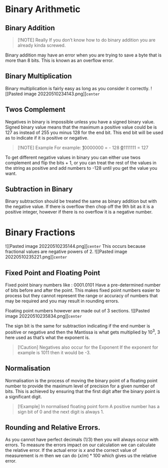 
# Binary Arithmetic


## Binary Addition

> [!NOTE] Really
> If you don’t know how to do binary addition you are already kinda screwed.

Binary addition may have an error when you are trying to save a byte that is more than 8 bits. This is known as an overflow error.

## Binary Multiplication

Binary multiplication is fairly easy as long as you consider it correctly.
![[Pasted image 20220510234143.png]]`center`

## Twos Complement

Negatives in binary is impossible unless you have a signed binary value. Signed binary value means that the maximum a positive value could be is 127 as instead of 255 you minus 128 for the end bit. This end bit will be used as to indicate if it is positive or negative.

> [!NOTE] Example
> For example:
> <u>**1**</u>0000000 = - 128
> <u>**0**</u>1111111 = 127

To get different negative values in binary you can either use twos complement and flip the bits + 1, or you can treat the rest of the values in the string as positive and add numbers to -128 until you get the value you want.

## Subtraction in Binary

Binary subtraction should be treated the same as binary addition but with the negative value. If there is overflow then chop off the 9th bit as it is a positive integer, however if there is no overflow it is a negative number.

# Binary Fractions

![[Pasted image 20220510235144.png]]`center`
This occurs because fractional values are negative powers of 2.
![[Pasted image 20220510235221.png]]`center`

## Fixed Point and Floating Point

Fixed point binary numbers like : 0001.0101 Have a pre-determined number of bits before and after the point. This makes fixed point numbers easier to process but they cannot represent the range or accuracy of numbers that may be required and you may result in rounding errors.

Floating point numbers however are made out of 3 sections.
![[Pasted image 20220510235834.png]]`center`

The sign bit is the same for subtraction indicating if the end number is positive or negative and then the Mantissa is what gets multiplied by $10^3$, 3 here used as that’s what the exponent is.

> [!Caution] Negatives also occur for the Exponent
> If the exponent for example is 1011 then it would be -3.

## Normalisation

Normalisation is the process of moving the binary point of a floating point number to provide the maximum level of precision for a given number of bits. This is achieved by ensuring that the first digit after the binary point is a significant digit.

> [!Example] In normalised floating point form
> A positive number has a sign bit of 0 and the next digit is always 1.

## Rounding and Relative Errors.

As you cannot have perfect decimals ($1/3$) then you will always occur with errors. To measure the errors impact on our calculation we can calculate the relative error.  If the actual error is $x$ and the correct value of measurement is $m$  then we can do $(x/m) *100$ which gives us the relative error.